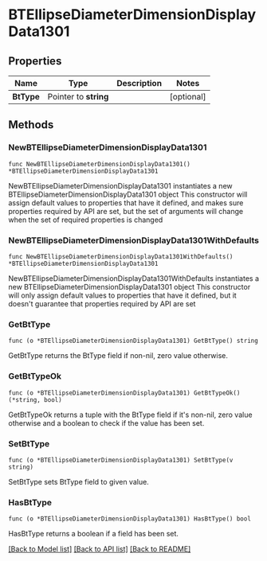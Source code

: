 # BTEllipseDiameterDimensionDisplayData1301

## Properties

Name | Type | Description | Notes
------------ | ------------- | ------------- | -------------
**BtType** | Pointer to **string** |  | [optional] 

## Methods

### NewBTEllipseDiameterDimensionDisplayData1301

`func NewBTEllipseDiameterDimensionDisplayData1301() *BTEllipseDiameterDimensionDisplayData1301`

NewBTEllipseDiameterDimensionDisplayData1301 instantiates a new BTEllipseDiameterDimensionDisplayData1301 object
This constructor will assign default values to properties that have it defined,
and makes sure properties required by API are set, but the set of arguments
will change when the set of required properties is changed

### NewBTEllipseDiameterDimensionDisplayData1301WithDefaults

`func NewBTEllipseDiameterDimensionDisplayData1301WithDefaults() *BTEllipseDiameterDimensionDisplayData1301`

NewBTEllipseDiameterDimensionDisplayData1301WithDefaults instantiates a new BTEllipseDiameterDimensionDisplayData1301 object
This constructor will only assign default values to properties that have it defined,
but it doesn't guarantee that properties required by API are set

### GetBtType

`func (o *BTEllipseDiameterDimensionDisplayData1301) GetBtType() string`

GetBtType returns the BtType field if non-nil, zero value otherwise.

### GetBtTypeOk

`func (o *BTEllipseDiameterDimensionDisplayData1301) GetBtTypeOk() (*string, bool)`

GetBtTypeOk returns a tuple with the BtType field if it's non-nil, zero value otherwise
and a boolean to check if the value has been set.

### SetBtType

`func (o *BTEllipseDiameterDimensionDisplayData1301) SetBtType(v string)`

SetBtType sets BtType field to given value.

### HasBtType

`func (o *BTEllipseDiameterDimensionDisplayData1301) HasBtType() bool`

HasBtType returns a boolean if a field has been set.


[[Back to Model list]](../README.md#documentation-for-models) [[Back to API list]](../README.md#documentation-for-api-endpoints) [[Back to README]](../README.md)


